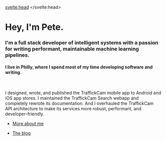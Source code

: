 <svelte:head>
	<title>Pete Giardiniere</title>
</svelte:head>

# Hey, I'm Pete.

### I'm a full stack developer of intelligent systems with a passion for writing performant, maintainable machine learning pipelines.

#### I live in Philly, where I spend most of my time developing software and writing.

<br>

I designed, wrote, and published the TraffickCam mobile app to Android and iOS app stores. I maintained the TraffickCam Search webapp and completely rewrote its documentation. And I overhauled the TraffickCam API architecture to make its services more robust, performant, and developer-friendly.

* [More about me](/about)

* [The blog](/blog)
